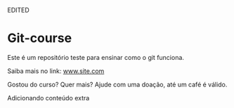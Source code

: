 EDITED
# Git-course

Este é um repositório teste para ensinar como o git funciona.

Saiba mais no link: www.site.com

Gostou do curso? Quer mais? Ajude com uma doação, até um café é válido.

Adicionando conteúdo extra
